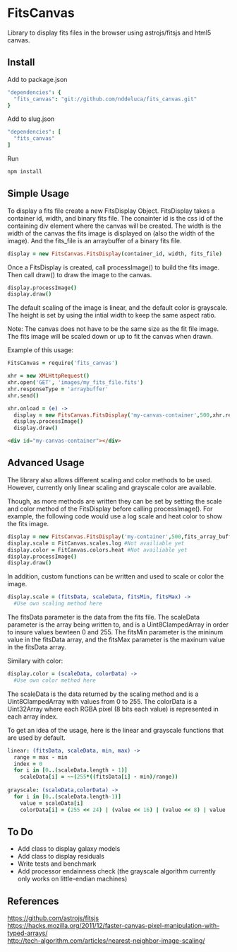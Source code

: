 FitsCanvas
===================

Library to display fits files in the browser using astrojs/fitsjs and html5 canvas.

Install
---
Add to package.json
```coffeescript
"dependencies": {
  "fits_canvas": "git://github.com/nddeluca/fits_canvas.git"
}
```
Add to slug.json
```coffeescript
"dependencies": [
  "fits_canvas"
]
```
Run
```bash
npm install
```

Simple Usage
---
To display a fits file create a new FitsDisplay Object.  FitsDisplay takes a container id, width, and binary fits file.
The conainter id is the css id of the containing div element where the canvas will be created.
The width is the width of the canvas the fits image is displayed on (also the width of the image).
And the fits_file is an arraybuffer of a binary fits file.
```coffeescript
display = new FitsCanvas.FitsDisplay(container_id, width, fits_file)
```
Once a FitsDisplay is created, call processImage() to build the fits image.
Then call draw() to draw the image to the canvas.
```coffeescript
display.processImage()
display.draw()
```
The default scaling of the image is linear, and the default color is grayscale.
The height is set by using the intial width to keep the same aspect ratio.

Note: The canvas does not have to be the same size as the fit file image.
The fits image will be scaled down or up to fit the canvas when drawn.

Example of this usage:
```coffeescript
FitsCanvas = require('fits_canvas')

xhr = new XMLHttpRequest()
xhr.open('GET', 'images/my_fits_file.fits')
xhr.responseType = 'arraybuffer'  	
xhr.send()

xhr.onload = (e) ->
  display = new FitsCanvas.FitsDisplay('my-canvas-container',500,xhr.response)
  display.processImage()
  display.draw()
```
```html
<div id="my-canvas-container"></div>
```

Advanced Usage
---
The library also allows different scaling and color methods to be used.
However, currently only linear scaling and grayscale color are available.

Though, as more methods are written they can be set by setting the scale and color method of the FitsDisplay 
before calling processImage(). For example, the following code would use a log scale 
and heat color to show the fits image.
```coffeescript
display = new FitsCanvas.FitsDisplay('my-container',500,fits_array_buffer)
display.scale = FitCanvas.scales.log #Not availiable yet
display.color = FitCanvas.colors.heat #Not availiable yet
display.processImage()
display.draw()
```
In addition, custom functions can be written and used to scale or color the image.
```coffeescript
display.scale = (fitsData, scaleData, fitsMin, fitsMax) ->
  #Use own scaling method here
```
The fitsData parameter is the data from the fits file.  The scaleData parameter is the array being written to, 
and is a Uint8ClampedArray in order to insure values bewteen 0 and 255.  The fitsMin parameter is the 
mininum value in the fitsData array, and the fitsMax parameter is the maxinum value in the fitsData array.

Similary with color:
```coffeescript
display.color = (scaleData, colorData) ->
  #Use own color method here
```
The scaleData is the data returned by the scaling method and is a Uint8ClampedArray with values from 0 to 255.
The colorData is a Uint32Array where each RGBA pixel (8 bits each value) is represented in each array index.

To get an idea of the usage, here is the linear and grayscale functions that are used by default.
```coffeescript
linear: (fitsData, scaleData, min, max) ->
  range = max - min
  index = 0
  for i in [0..(scaleData.length - 1)]
    scaleData[i] = ~~(255*((fitsData[i] - min)/range))
    
grayscale: (scaleData,colorData) ->
  for i in [0..(scaleData.length-1)]
    value = scaleData[i]
    colorData[i] = (255 << 24) | (value << 16) | (value << 8) | value
```

To Do
---
* Add class to display galaxy models
* Add class to display residuals
* Write tests and benchmark
* Add processor endainness check (the grayscale algorithm currently only works on little-endian machines)

References
---
https://github.com/astrojs/fitsjs  
https://hacks.mozilla.org/2011/12/faster-canvas-pixel-manipulation-with-typed-arrays/  
http://tech-algorithm.com/articles/nearest-neighbor-image-scaling/  

